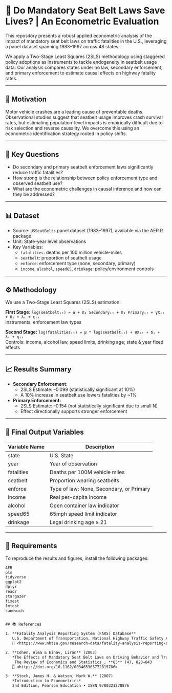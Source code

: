# 🚗 Do Mandatory Seat Belt Laws Save Lives? | An Econometric Evaluation

This repository presents a robust applied econometric analysis of the impact of mandatory seat belt laws on traffic fatalities in the U.S., leveraging a panel dataset spanning 1983–1997 across 48 states.

We apply a Two-Stage Least Squares (2SLS) methodology using staggered policy adoptions as instruments to tackle endogeneity in seatbelt usage data. Our analysis compares states under no law, secondary enforcement, and primary enforcement to estimate causal effects on highway fatality rates.

---

## 📌 Motivation

Motor vehicle crashes are a leading cause of preventable deaths. Observational studies suggest that seatbelt usage improves crash survival rates, but estimating population-level impacts is empirically difficult due to risk selection and reverse causality. We overcome this using an econometric identification strategy rooted in policy shifts.

---

## 🧠 Key Questions

- Do secondary and primary seatbelt enforcement laws significantly reduce traffic fatalities?
- How strong is the relationship between policy enforcement type and observed seatbelt use?
- What are the econometric challenges in causal inference and how can they be addressed?

---

## 📊 Dataset

- Source: `USSeatBelts` panel dataset (1983–1997), available via the AER R package
- Unit: State-year level observations
- Key Variables:
  - `fatalities`: deaths per 100 million vehicle-miles
  - `seatbelt`: proportion of seatbelt usage
  - `enforce`: enforcement type (none, secondary, primary)
  - `income`, `alcohol`, `speed65`, `drinkage`: policy/environment controls

---

## ⚙️ Methodology

We use a Two-Stage Least Squares (2SLS) estimation:

**First Stage:**
``log(seatbeltᵢₜ) = α + π₁ Secondaryᵢₜ + π₂ Primaryᵢₜ + γXᵢₜ + δᵢ + λₜ + εᵢₜ``  
Instruments: enforcement law types

**Second Stage:**
``log(fatalitiesᵢₜ) = β * log(seatbelt̂ᵢₜ) + θXᵢₜ + δᵢ + λₜ + ηᵢₜ``  
Controls: income, alcohol law, speed limits, drinking age; state & year fixed effects

---

## 📈 Results Summary

- **Secondary Enforcement:**  
  - 2SLS Estimate: –0.099 (statistically significant at 10%)  
  - A 10% increase in seatbelt use lowers fatalities by ~1%
- **Primary Enforcement:**  
  - 2SLS Estimate: –0.154 (not statistically significant due to small N)
  - Effect directionally supports stronger enforcement

---

## 🧾 Final Output Variables

| Variable Name      | Description |
|--------------------|-------------|
| state              | U.S. State |
| year               | Year of observation |
| fatalities         | Deaths per 100M vehicle miles |
| seatbelt           | Proportion wearing seatbelts |
| enforce            | Type of law: None, Secondary, or Primary |
| income             | Real per-capita income |
| alcohol            | Open container law indicator |
| speed65            | 65mph speed limit indicator |
| drinkage           | Legal drinking age ≥ 21 |

---

## 🧪 Requirements

To reproduce the results and figures, install the following packages:

```txt
AER
plm
tidyverse
ggplot2
dplyr
readr
stargazer
fixest
lmtest
sandwich


## 📚 References

1. **Fatality Analysis Reporting System (FARS) Database**  
   U.S. Department of Transportation, National Highway Traffic Safety Administration (NHTSA)  
   🔗 <https://www.nhtsa.gov/research-data/fatality-analysis-reporting-system-fars>

2. **Cohen, Alma & Einav, Liran** (2003)  
   *The Effects of Mandatory Seat Belt Laws on Driving Behavior and Traffic Fatalities*  
   _The Review of Economics and Statistics_, **85** (4), 828–843  
   🔗 <https://doi.org/10.1162/003465303772815786>

3. **Stock, James H. & Watson, Mark W.** (2007)  
   *Introduction to Econometrics*  
   2nd Edition, Pearson Education • ISBN 9780321278876






